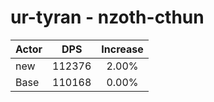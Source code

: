 # ur-tyran - nzoth-cthun
| Actor | DPS | Increase |
|---|:---:|:---:|
|new|112376|2.00%|
|Base|110168|0.00%|
